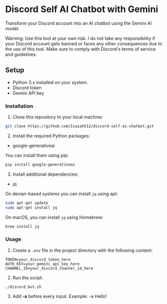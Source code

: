 # Discord Self AI Chatbot with Gemini
Transform your Discord account into an AI chatbot using the Gemini AI model.

Warning: Use this tool at your own risk. I do not take any responsibility if your Discord account gets banned or faces any other consequences due to the use of this tool. Make sure to comply with Discord's terms of service and guidelines.

## Setup
- Python 3.x installed on your system.
- Discord token
- Gemini API key

### Installation

1. Clone this repository to your local machine:
```bash
git clone https://github.com/Isaiah512/discord-self-ai-chatbot.git
```

2. Install the required Python packages:
- google-generativeai

You can install them using pip:
```bash
pip install google-generativeai
```

3. Install additional dependencies:
- jq

On devian-based systems you can install `jq` using apt:
```bash
sudo apt-get update
sudo apt-get install jq
```

On macOS, you can install `jq` using Homebrew:
```bash
brew install jq
```

### Usage
1. Create a `.env` file in the project directory with the following content:
```
TOKEN=your_discord_token_here
AUTH_KEY=your_gemini_api_key_here
CHANNEL_ID=your_discord_channel_id_here
```

2. Run the script:
```
./discord_bot.sh
```

3. Add **-a** before every input.
Example:
-a Hello!